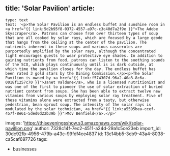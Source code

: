 title: 'Solar Pavilion'
article:
  -
    type: text
    text: '<p>The Solar Pavilion is an endless buffet and sunshine room in <a href="{{ link:5d2b95f8-0372-4557-a97c-c3c40d7a2f9e }}">The Adobe Skyscraper</a>. Patrons can choose from over thirteen types of soup that are all cooked by solar rays, which are focused by a large geode that hangs from the ceiling at the center of the pavilion. The nutrients inherent in these soups and various casseroles are purportedly amplified by the solar rays, although the concentrated light encourages guests to wear protective eye shades. In addition to gaining nutrients from food, patrons can listen to the soothing sounds of the SCO, which plays continuously until is is dark outside, at which time the pavilion closes for the day. The endless buffet has been rated 3 gold stars by the Dining Commission.</p><p>The Solar Pavilion is owned by <a href="{{ link:f574307d-96a2-40a3-8c6a-0018f1257c70 }}">Janet Valdune</a>, who is a licensed nutritionist and was one of the first to pioneer the use of solar extraction of buried nutrient content from soups. She has been able to extract twelve new vitamins from various soups by employing solar ray treatment. Five of these vitamins alone were extracted from a tasty, but otherwise pedestrian, bean sprout soup. The intensity of the solar rays is modulated by the solar technician, <a href="{{ link:a5595bea-ccef-457f-8e61-5ded0d22b39b }}">Mov Benfield</a>.</p>'
images: 'https://thiseveningsshow.s3.amazonaws.com/wiki/solar-pavillion.png'
author: 7328c14f-7ec2-4511-a24d-29a1c5ce23eb
import_id: 30dc92fb-4956-479b-a43c-99fdf4ce4837
id: 13c14bb5-3cb9-43a4-8038-ca5caf697726
tags:
  - businesses
